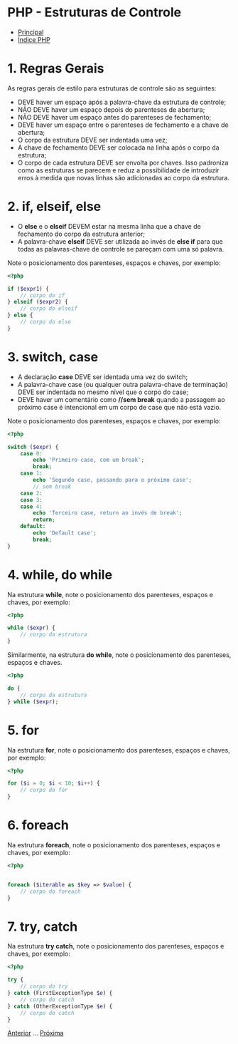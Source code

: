 # PHP - Estruturas de Controle

* [Principal](readme.md)
* [Índice PHP](php.md)

# 1. Regras Gerais

As regras gerais de estilo para estruturas de controle são as seguintes:

* DEVE haver um espaço após a palavra-chave da estrutura de controle;
* NÃO DEVE haver um espaço depois do parenteses de abertura;
* NÃO DEVE haver um espaço antes do parenteses de fechamento;
* DEVE haver um espaço entre o parenteses de fechamento e a chave de abertura;
* O corpo da estrutura DEVE ser indentada uma vez;
* A chave de fechamento DEVE ser colocada na linha após o corpo da estrutura;
* O corpo de cada estrutura DEVE ser envolta por chaves. Isso padroniza como as estruturas se parecem e reduz a possibilidade de introduzir erros à medida que novas linhas são adicionadas ao corpo da estrutura.

# 2. if, elseif, else

* O **else** e o **elseif** DEVEM estar na mesma linha que a chave de fechamento do corpo da estrutura anterior;
* A palavra-chave **elseif** DEVE ser utilizada ao invés de **else if** para que todas as palavras-chave de controle se pareçam com uma só palavra.

Note o posicionamento dos parenteses, espaços e chaves, por exemplo:

```php
<?php

if ($expr1) {
    // corpo do if
} elseif ($expr2) {
    // corpo do elseif
} else {
    // corpo do else
}

```

# 3. switch, case

* A declaração **case** DEVE ser identada uma vez do switch;
* A palavra-chave case (ou qualquer outra palavra-chave de terminação) DEVE ser indentada no mesmo nível que o corpo do case;
* DEVE haver um comentário como **//sem break** quando a passagem ao próximo case é intencional em um corpo de case que não está vazio.

Note o posicionamento dos parenteses, espaços e chaves, por exemplo: 


```php
<?php

switch ($expr) {
    case 0:
        echo 'Primeiro case, com um break';
        break;
    case 1:
        echo 'Segundo case, passando para o próximo case';
        // sem break
    case 2:
    case 3:
    case 4:
        echo 'Terceiro case, return ao invés de break';
        return;
    default:
        echo 'Default case';
        break;
}

```

# 4. while, do while

Na estrutura **while**, note o posicionamento dos parenteses, espaços e chaves, por exemplo:

```php
<?php

while ($expr) {
    // corpo da estrutura
}

```

Similarmente, na estrutura **do while**, note o posicionamento dos parenteses, espaços e chaves.

```php
<?php

do {
    // corpo da estrutura
} while ($expr);

```

# 5. for

Na estrutura **for**, note o posicionamento dos parenteses, espaços e chaves, por exemplo:

```php
<?php

for ($i = 0; $i < 10; $i++) {
    // corpo do for
}

```

# 6. foreach

Na estrutura **foreach**, note o posicionamento dos parenteses, espaços e chaves, por exemplo:

```php
<?php


foreach ($iterable as $key => $value) {
    // corpo do foreach
}

```

# 7. try, catch

Na estrutura **try catch**, note o posicionamento dos parenteses, espaços e chaves, por exemplo:

```php
<?php

try {
    // corpo do try
} catch (FirstExceptionType $e) {
    // corpo do catch
} catch (OtherExceptionType $e) {
    // corpo do catch
}

```

[Anterior](php-02-classes.md) ... [Próxima](php-04-variaveis-funcoes.md)
